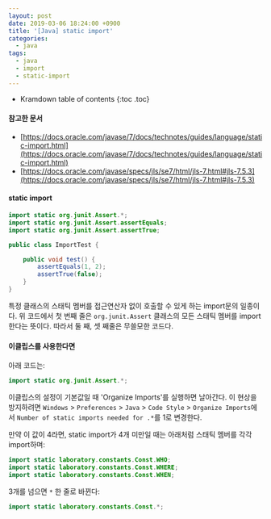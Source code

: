 ```yaml
---
layout: post
date: 2019-03-06 18:24:00 +0900
title: '[Java] static import'
categories:
  - java
tags:
  - java
  - import
  - static-import
---
```


* Kramdown table of contents
{:toc .toc}

#### 참고한 문서

- [https://docs.oracle.com/javase/7/docs/technotes/guides/language/static-import.html](https://docs.oracle.com/javase/7/docs/technotes/guides/language/static-import.html)
- [https://docs.oracle.com/javase/specs/jls/se7/html/jls-7.html#jls-7.5.3](https://docs.oracle.com/javase/specs/jls/se7/html/jls-7.html#jls-7.5.3)

#### static import

```java
import static org.junit.Assert.*;
import static org.junit.Assert.assertEquals;
import static org.junit.Assert.assertTrue;

public class ImportTest {

    public void test() {
        assertEquals(1, 2);
        assertTrue(false);
    }
}
```

특정 클래스의 스태틱 멤버를 접근연산자 없이 호출할 수 있게 하는 import문의 일종이다. 위 코드에서 첫 번째 줄은 `org.junit.Assert` 클래스의 모든 스태틱 멤버를 import한다는 뜻이다. 따라서 둘 째, 셋 째줄은 무쓸모한 코드다.


#### 이클립스를 사용한다면

아래 코드는:

```java
import static org.junit.Assert.*;
```

이클립스의 설정이 기본값일 때 'Organize Imports'를 실행하면 날아간다. 이 현상을 방지하려면 `Windows` > `Preferences` > `Java` > `Code Style` > `Organize Imports`에서 `Number of static imports needed for .*`를 1로 변경한다.

만약 이 값이 4라면, static import가 4개 미만일 때는 아래처럼 스태틱 멤버를 각각 import하며:

```java
import static laboratory.constants.Const.WHO;
import static laboratory.constants.Const.WHERE;
import static laboratory.constants.Const.WHEN;
```

3개를 넘으면 `*` 한 줄로 바뀐다:

```java
import static laboratory.constants.Const.*;
```
